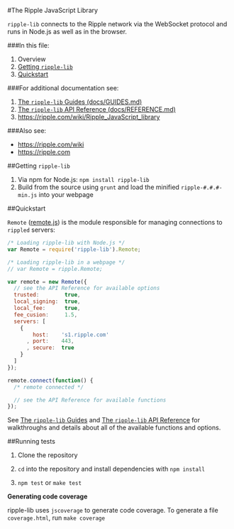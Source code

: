 #The Ripple JavaScript Library

`ripple-lib` connects to the Ripple network via the WebSocket protocol and runs in Node.js as well as in the browser.

###In this file:

1. Overview
2. [Getting `ripple-lib`](README.md#getting-ripple-lib)
3. [Quickstart](README.md#quickstart)

###For additional documentation see:

1. [The `ripple-lib` Guides (docs/GUIDES.md)](docs/GUIDES.md)
2. [The `ripple-lib` API Reference (docs/REFERENCE.md)](docs/REFERENCE.md)
3. https://ripple.com/wiki/Ripple_JavaScript_library  

###Also see:

+ https://ripple.com/wiki  
+ https://ripple.com

##Getting `ripple-lib`

1. Via npm for Node.js: `npm install ripple-lib`
2. Build from the source using `grunt` and load the minified `ripple-#.#.#-min.js` into your webpage


##Quickstart

`Remote` ([remote.js](https://github.com/ripple/ripple-lib/blob/develop/src/js/ripple/remote.js)) is the module responsible for managing connections to `rippled` servers:

```js
/* Loading ripple-lib with Node.js */
var Remote = require('ripple-lib').Remote;

/* Loading ripple-lib in a webpage */
// var Remote = ripple.Remote;

var remote = new Remote({
  // see the API Reference for available options
  trusted:        true,
  local_signing:  true,
  local_fee:      true,
  fee_cusion:     1.5,
  servers: [
    {
        host:    's1.ripple.com'
      , port:    443,
      , secure:  true
    }
  ]
});

remote.connect(function() {
  /* remote connected */

  // see the API Reference for available functions
});
```

See [The `ripple-lib` Guides](docs/GUIDES.md) and [The `ripple-lib` API Reference](docs/REFERENCE.md) for walkthroughs and details about all of the available functions and options.

##Running tests

1. Clone the repository

2. `cd` into the repository and install dependencies with `npm install`

3. `npm test` or `make test`

**Generating code coverage**

ripple-lib uses `jscoverage` to generate code coverage. To generate a file `coverage.html`, run `make coverage`
